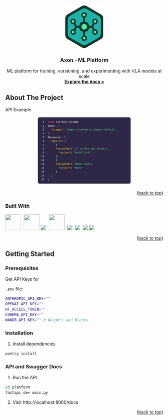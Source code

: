 <a id="readme-top"></a>
<br />
<div align="center">

  <a href="https://github.com/openxrif/axon"><img width="140px" src="./docs/images/logo.png"></a>

  <h3 align="center">Axon - ML Platform</h3>

  <p align="center">
    ML platform for training, versioning, and experimenting with VLA models at scale
    <br />
    <a href="https://openxrif.github.io/docs/axon/"><strong>Explore the docs »</strong></a>
    <br />
  </p>
</div>



<!-- TABLE OF CONTENTS -->
<!-- <details>
  <summary>Table of Contents</summary>
  <ol>
    <li>
      <a href="#about-the-project">About The Project</a>
      <ul>
        <li><a href="#built-with">Built With</a></li>
      </ul>
    </li>
    <li>
      <a href="#getting-started">Getting Started</a>
      <ul>
        <li><a href="#prerequisites">Prerequisites</a></li>
        <li><a href="#installation">Installation</a></li>
      </ul>
    </li>
    <li><a href="#usage">Usage</a></li>
    <li><a href="#roadmap">Roadmap</a></li>
    <li><a href="#contributing">Contributing</a></li>
    <li><a href="#license">License</a></li>
    <li><a href="#contact">Contact</a></li>
    <li><a href="#acknowledgments">Acknowledgments</a></li>
  </ol>
</details> -->



<!-- ABOUT THE PROJECT -->
## About The Project

API Example

<div align="center">
<img width="60%" style="text-align: center" src="./docs/images/endpoint-example-1.png">
</div>
<!-- ![alt text](./docs/images/endpoint-example-1.png) -->

<p align="right">(<a href="#readme-top">back to top</a>)</p>


### Built With



<img width="50" height="50" src="https://user-images.githubusercontent.com/25181517/183423507-c056a6f9-1ba8-4312-a350-19bcbc5a8697.png"></img> <img style="padding: 0 0 0 5px" width="50" height="50" src="https://user-images.githubusercontent.com/25181517/182534006-037f08b5-8e7b-4e5f-96b6-5d2a5558fa85.png"></img> <img width="auto" height="50" src="https://user-images.githubusercontent.com/25181517/117207330-263ba280-adf4-11eb-9b97-0ac5b40bc3be.png"></img><img style="padding: 0 0 0 10px" width="50" height="50" src="https://user-images.githubusercontent.com/25181517/192107855-e669c777-9172-49c5-b7e0-404e29df0fee.png"></img> <img style="padding: 0 0 0 5px" width="auto" height="40" src="https://miro.medium.com/v2/resize:fit:640/1*dpXAaEpwsJcs2UbZEp5jJw.png"></img> <img style="padding: 0 0 0 5px" width="auto" height="50" src="https://cdn.icon-icons.com/icons2/2699/PNG/512/pytorch_logo_icon_169823.png"></img> <img style="padding: 0 0 0 5px" width="auto" height="50" src="https://logos-world.net/wp-content/uploads/2023/05/Cohere-Logo.png"></img>  <img width="auto" height="50" src="https://huggingface.co/datasets/huggingface/brand-assets/resolve/main/hf-logo-with-title.svg"></img>

<p align="right">(<a href="#readme-top">back to top</a>)</p>


## Getting Started


### Prerequisites

Get API Keys for

`.env` file:
```sh
ANTHROPIC_API_KEY=""
OPENAI_API_KEY=""
HF_ACCESS_TOKEN=""
COHERE_API_KEY=""
WANDB_API_KEY="" # Weights and Biases
```

### Installation

1. Install dependencies
```sh
poetry install
```

### API and Swagger Docs

1. Run the API

```sh
cd platform
fastapi dev main.py
```

2. Visit http://localhost:8000/docs

<p align="right">(<a href="#readme-top">back to top</a>)</p>

<!--## Roadmap-->

